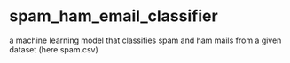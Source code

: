 # spam_ham_email_classifier
a machine learning model that classifies spam and ham mails from a given dataset (here spam.csv)
